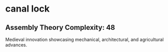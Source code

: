 # canal lock

## Assembly Theory Complexity: 48
Medieval innovation showcasing mechanical, architectural, and agricultural advances.
